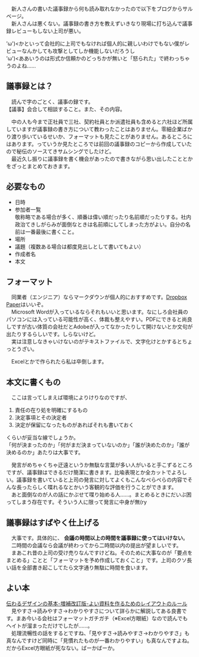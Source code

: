 　新人さんの書いた議事録から何も読み取れなかったので以下をブログからサルベージ。  
　新人さんは悪くない。議事録の書き方を教えずいきなり現場に打ち込んで議事録レビューもしない上司が悪い。  
  
 'ω')<かといって会社的に上司でもなければ個人的に親しいわけでもない僕がレビューなんかしても攻撃としてしか機能しないだろうし  
 'ω')<ああいうのは形式か信頼かのどっちかが無いと「怒られた」で終わっちゃうのよね……  
  
## 議事録とは？  
  
　読んで字のごとく、議事の録です。  
【議事】会合して相談すること。また、その内容。  
  
　中の人も今まで正社員で三社、契約社員とか派遣社員も含めると六社ほど所属していますが議事録の書き方について教わったことはありません。零細企業ばかり渡り歩いているせいか、フォーマットも見たことがありません。あるところにはあります。っていうか見たところでは前回の議事録のコピーから作成していたので秘伝のソースてきサムシングでしたけど。  
　最近久し振りに議事録を書く機会があったので書きながら思い出したこととかをざっとまとめておきます。  
  
## 必要なもの  
  
 - 日時  
 - 参加者一覧  
敬称略である場合が多く、順番は偉い順だったり名前順だったりする。社内政治てきしがらみが面倒なときは名前順にしてしまった方がよい。自分の名前は一番最後に書くこと。  
 - 場所  
 - 議題（複数ある場合は都度見出しとして書いてもよい）  
 - 作成者名  
 - 本文  
  
## フォーマット  
  
　同業者（エンジニア）ならマークダウンが個人的におすすめです。[Dropbox Paper](https://paper.dropbox.com/)はいいぞ。  
　Microsoft Wordが入っているならそれもいいと思います。なにしろ会社員のパソコンには入っている可能性が高く、体裁も整えやすい。PDFにできると尚良しですが古い体質の会社だとAdobeが入ってなかったりして開けないとか文句が出たりするらしいです。しらないけど。  
　実は注意しなきゃいけないのがテキストファイルで、文字化けとかするとちょっとうざい。  
  
　Excelとかで作られたら私は卒倒します。  
  
## 本文に書くもの  
  
　ここは言ってしまえば環境によりけりなのですが、  
  
1. 責任の在り処を明確にするもの  
2. 決定事項とその決定者  
3. 決定が保留になったものがあればそれも書いておく  
  
くらいが妥当な線でしょうか。  
「何が決まったのか」「何がまだ決まっていないのか」「誰が決めたのか」「誰が決めるのか」あたりは大事です。  
  
　発言がめちゃくちゃ迂遠というか無駄な言葉が多い人がいると手こずるところですが、議事録はできるだけ簡潔に書きます。比喩表現とか全カットでよろしい。議事録を書いていると上司の発言に対してよくもこんなぺらぺらの内容でそんな長ったらしく喋れるなとかいう客観的な評価を行うことができます。  
　あと面倒なのが人の話にかぶせて喋り始める人……。まとめるときにだいぶ困ってしまう存在です。そういう人に限って発言に中身が無(ry  
  
## 議事録はすばやく仕上げる  
  
　大事です。具体的に、 **会議の時間以上の時間を議事録に使ってはいけない**。  
　二時間の会議なら会議が終わってから二時間以内の提出が望ましいです。  
　まあこれ昔の上司の受け売りなんですけどね。そのために大事なのが「要点をまとめる」ことと「フォーマットを予め作成しておくこと」です。上司のクソ長い話を全部書き起こしてたら文字通り無駄に時間を食います。  
  
## よい本  
  
[伝わるデザインの基本-増補改訂版-よい資料を作るためのレイアウトのルール](https://www.amazon.co.jp/dp/4774183210)  
　見やすさ→読みやすさ→わかりやすさについて詳らかに解説してある良書です。まあ今いる会社はフォーマットガチガチ（※Excel方眼紙）なので読んでもヘイトが溜まっただけでしたが……。  
　処理流暢性の話をするとですね、「見やすさ→読みやすさ→わかりやすさ」も真なんですけど同時に「見慣れたものが一番わかりやすい」も真なんですよね。だからExcel方眼紙が死なない。ばーかばーか。  
